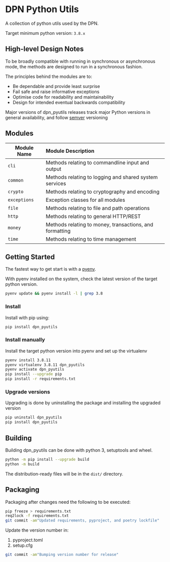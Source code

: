 # DPN Python Utils

A collection of python utils used by the DPN.

Target minimum python version: `3.8.x`

## High-level Design Notes

To be broadly compatible with running in synchronous or asynchronous mode, the methods
are designed to run in a synchronous fashion.

The principles behind the modules are to:

- Be dependable and provide least surprise
- Fail safe and raise informative exceptions
- Optimise code for readability and maintainability
- Design for intended eventual backwards compatibility

Major versions of dpn_pyutils releases track major Python versions in general
availability, and follow [semver](https://semver.org/) versioning

## Modules

| Module Name  | Module Description                                      |
| ------------ | :------------------------------------------------------ |
| `cli`        | Methods relating to commandline input and output        |
| `common`     | Methods relating to logging and shared system services  |
| `crypto`     | Methods relating to cryptography and encoding           |
| `exceptions` | Exception classes for all modules                       |
| `file`       | Methods relating to file and path operations            |
| `http`       | Methods relating to general HTTP/REST                   |
| `money`      | Methods relating to money, transactions, and formatting |
| `time`       | Methods relating to time management                     |

## Getting Started

The fastest way to get start is with a [pyenv](https://realpython.com/intro-to-pyenv/).

With pyenv installed on the system, check the latest version of the target python version.

```bash
pyenv update && pyenv install -l | grep 3.8
```

### Install

Install with pip using:

```bash
pip install dpn_pyutils
```

### Install manually

Install the target python version into pyenv and set up the virtualenv

```bash
pyenv install 3.8.11
pyenv virtualenv 3.8.11 dpn_pyutils
pyenv activate dpn_pyutils
pip install --upgrade pip
pip install -r requirements.txt
```

### Upgrade versions

Upgrading is done by uninstalling the package and installing the upgraded version

```bash
pip uninstall dpn_pyutils
pip install dpn_pyutils
```

## Building

Building dpn_pyutils can be done with python 3, setuptools and wheel.

```bash
python -m pip install --upgrade build
python -m build
```

The distribution-ready files will be in the `dist/` directory.

## Packaging

Packaging after changes need the following to be executed:

```bash
pip freeze > requirements.txt
req2lock -f requirements.txt
git commit -am"Updated requirements, pyproject, and poetry lockfile"
```

Update the version number in:

1. pyproject.toml
2. setup.cfg

```bash
git commit -am"Bumping version number for release"
```
